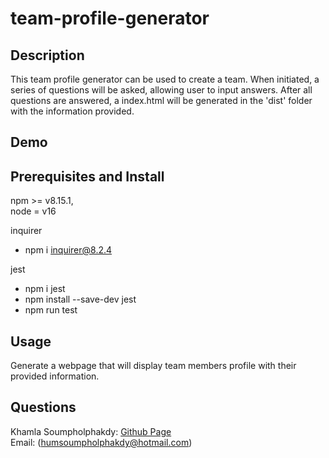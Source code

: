 # team-profile-generator

## Description

This team profile generator can be used to create a team. When initiated, a series of questions will be asked, allowing user to input answers. After all questions are answered, a index.html will be generated in the 'dist' folder with the information provided.

## Demo



## Prerequisites and Install

npm >= v8.15.1,<br>
node = v16

inquirer
* npm i inquirer@8.2.4

jest
* npm i jest
* npm install --save-dev jest
* npm run test

## Usage

Generate a webpage that will display team members profile with their provided information. 

## Questions

Khamla Soumpholphakdy: [Github Page](https://github.com/soumpholphakdy)<br>
Email: (humsoumpholphakdy@hotmail.com)
